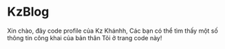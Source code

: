 # KzBlog
Xin chào, đây code profile của Kz Khánhh,
Các bạn có thể tìm thấy một số thông tin công khai của bản thân Tôi ở trang code này!

